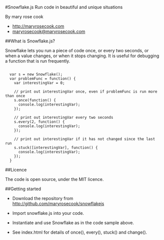 #Snowflake.js
Run code in beautiful and unique situations

By mary rose cook

* http://maryrosecook.com
* maryrosecook@maryrosecook.com

##What is Snowflake.js?

Snowflake lets you run a piece of code once, or every two seconds, or when a value changes, or when it stops changing.  It is useful for debugging a function that is run frequently.

<pre><code>
  var s = new Snowflake();
  var problemFunc = function() {
    var interestingVar = 0;

    // print out interestingVar once, even if problemFunc is run more than once
    s.once(function() {
      console.log(interestingVar);
    });

    // print out interestingVar every two seconds
    s.every(2, function() {
      console.log(interestingVar);
    });

    // print out interestingVar if it has not changed since the last run
    s.stuck([interestingVar], function() {
      console.log(interestingVar);
    });
  }
</code></pre>

##Licence

The code is open source, under the MIT licence.

##Getting started

* Download the repository from http://github.com/maryrosecook/snowflakejs

* Import snowflake.js into your code.

* Instantiate and use Snowflake as in the code sample above.

* See index.html for details of once(), every(), stuck() and change().